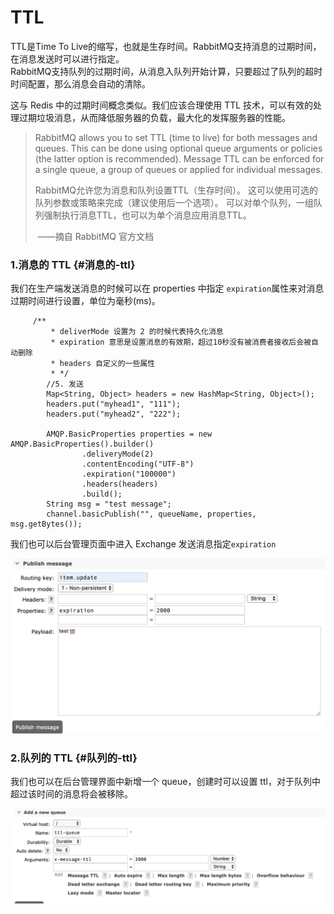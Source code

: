 # TTL

TTL是Time To Live的缩写，也就是生存时间。RabbitMQ支持消息的过期时间，在消息发送时可以进行指定。  
RabbitMQ支持队列的过期时间，从消息入队列开始计算，只要超过了队列的超时时间配置，那么消息会自动的清除。

这与 Redis 中的过期时间概念类似。我们应该合理使用 TTL 技术，可以有效的处理过期垃圾消息，从而降低服务器的负载，最大化的发挥服务器的性能。

> RabbitMQ allows you to set TTL \(time to live\) for both messages and queues. This can be done using optional queue arguments or policies \(the latter option is recommended\). Message TTL can be enforced for a single queue, a group of queues or applied for individual messages.
>
> RabbitMQ允许您为消息和队列设置TTL（生存时间）。 这可以使用可选的队列参数或策略来完成（建议使用后一个选项）。 可以对单个队列，一组队列强制执行消息TTL，也可以为单个消息应用消息TTL。
>
> ​ ——摘自 RabbitMQ 官方文档

### 1.消息的 TTL {#消息的-ttl}

我们在生产端发送消息的时候可以在 properties 中指定 `expiration`属性来对消息过期时间进行设置，单位为毫秒\(ms\)。

```
     /**
         * deliverMode 设置为 2 的时候代表持久化消息
         * expiration 意思是设置消息的有效期，超过10秒没有被消费者接收后会被自动删除
         * headers 自定义的一些属性
         * */
        //5. 发送
        Map<String, Object> headers = new HashMap<String, Object>();
        headers.put("myhead1", "111");
        headers.put("myhead2", "222");

        AMQP.BasicProperties properties = new AMQP.BasicProperties().builder()
                .deliveryMode(2)
                .contentEncoding("UTF-8")
                .expiration("100000")
                .headers(headers)
                .build();
        String msg = "test message";
        channel.basicPublish("", queueName, properties, msg.getBytes());
```

我们也可以后台管理页面中进入 Exchange 发送消息指定`expiration`

![](/assets/1543774-20190522121234090-1048197586.png)

### 2.队列的 TTL {#队列的-ttl}

我们也可以在后台管理界面中新增一个 queue，创建时可以设置 ttl，对于队列中超过该时间的消息将会被移除。

![](/assets/1543774-20190522121311523-815458531.png)












